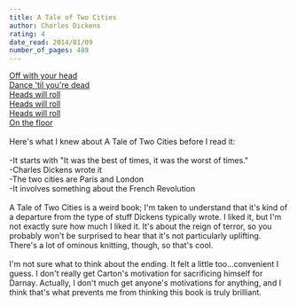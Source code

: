 ```yaml
---
title: A Tale of Two Cities
author: Charles Dickens
rating: 4
date_read: 2014/01/09
number_of_pages: 489
---
```


<a href="http://www.youtube.com/watch?v=auzfTPp4moA">Off with your head<br/>Dance 'til you're dead<br/>Heads will roll<br/>Heads will roll<br/>Heads will roll<br/>On the floor</a><br/><br/>Here's what I knew about A Tale of Two Cities before I read it:<br/><br/>-It starts with "It was the best of times, it was the worst of times."<br/>-Charles Dickens wrote it<br/>-The two cities are Paris and London<br/>-It involves something about the French Revolution<br/><br/>A Tale of Two Cities is a weird book; I'm taken to understand that it's kind of a departure from the type of stuff Dickens typically wrote. I liked it, but I'm not exactly sure how much I liked it. It's about the reign of terror, so you probably won't be surprised to hear that it's not particularly uplifting. There's a lot of ominous knitting, though, so that's cool.<br/><br/><spoiler>I'm not sure what to think about the ending. It felt a little too...convenient I guess. I don't really get Carton's motivation for sacrificing himself for Darnay. Actually, I don't much get anyone's motivations for anything, and I think that's what prevents me from thinking this book is truly brilliant.</spoiler>